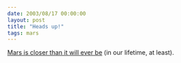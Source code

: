 ```yaml
---
date: 2003/08/17 00:00:00
layout: post
title: "Heads up!"
tags: mars
---
```


[Mars is closer than it will ever be](http://www.space.com/spacewatch/mars_preview_021108.html) (in our lifetime, at least).
